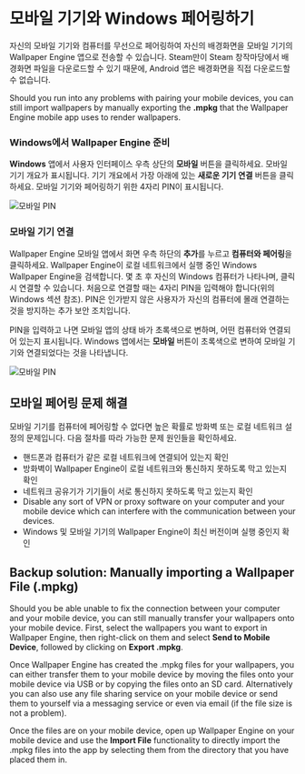 # 모바일 기기와 Windows 페어링하기

자신의 모바일 기기와 컴퓨터를 무선으로 페어링하여 자신의 배경화면을 모바일 기기의 Wallpaper Engine 앱으로 전송할 수 있습니다. Steam만이 Steam 창작마당에서 배경화면 파일을 다운로드할 수 있기 때문에, Android 앱은 배경화면을 직접 다운로드할 수 없습니다.

Should you run into any problems with pairing your mobile devices, you can still import wallpapers by manually exporting the **.mpkg** that the Wallpaper Engine mobile app uses to render wallpapers.

### Windows에서 Wallpaper Engine 준비

**Windows** 앱에서 사용자 인터페이스 우측 상단의 **모바일** 버튼을 클릭하세요. 모바일 기기 개요가 표시됩니다. 기기 개요에서 가장 아래에 있는 **새로운 기기 연결** 버튼을 클릭하세요. 모바일 기기와 페어링하기 위한 4자리 PIN이 표시됩니다.

![모바일 PIN](/img/faq/mobile_pin.gif)

### 모바일 기기 연결

Wallpaper Engine 모바일 앱에서 화면 우측 하단의 **추가**를 누르고 **컴퓨터와 페어링**을 클릭하세요. Wallpaper Engine이 로컬 네트워크에서 실행 중인 Windows Wallpaper Engine을 검색합니다. 몇 초 후 자신의 Windows 컴퓨터가 나타나며, 클릭 시 연결할 수 있습니다. 처음으로 연결할 때는 4자리 PIN을 입력해야 합니다(위의 Windows 섹션 참조). PIN은 인가받지 않은 사용자가 자신의 컴퓨터에 몰래 연결하는 것을 방지하는 추가 보안 조치입니다.

PIN을 입력하고 나면 모바일 앱의 상태 바가 초록색으로 변하며, 어떤 컴퓨터와 연결되어 있는지 표시됩니다. Windows 앱에서는 **모바일** 버튼이 초록색으로 변하여 모바일 기기와 연결되었다는 것을 나타냅니다.

![모바일 PIN](/img/faq/mobile_pair.gif)

## 모바일 페어링 문제 해결

모바일 기기를 컴퓨터에 페어링할 수 없다면 높은 확률로 방화벽 또는 로컬 네트워크 설정의 문제입니다. 다음 절차를 따라 가능한 문제 원인들을 확인하세요.

* 핸드폰과 컴퓨터가 같은 로컬 네트워크에 연결되어 있는지 확인
* 방화벽이 Wallpaper Engine이 로컬 네트워크와 통신하지 못하도록 막고 있는지 확인
* 네트워크 공유기가 기기들이 서로 통신하지 못하도록 막고 있는지 확인
* Disable any sort of VPN or proxy software on your computer and your mobile device which can interfere with the communication between your devices.
* Windows 및 모바일 기기의 Wallpaper Engine이 최신 버전이며 실행 중인지 확인

## Backup solution: Manually importing a Wallpaper File (.mpkg)

Should you be able unable to fix the connection between your computer and your mobile device, you can still manually transfer your wallpapers onto your mobile device. First, select the wallpapers you want to export in Wallpaper Engine, then right-click on them and select **Send to Mobile Device**, followed by clicking on **Export .mpkg**.

Once Wallpaper Engine has created the .mpkg files for your wallpapers, you can either transfer them to your mobile device by moving the files onto your mobile device via USB or by copying the files onto an SD card. Alternatively you can also use any file sharing service on your mobile device or send them to yourself via a messaging service or even via email (if the file size is not a problem).

Once the files are on your mobile device, open up Wallpaper Engine on your mobile device and use the **Import File** functionality to directly import the .mpkg files into the app by selecting them from the directory that you have placed them in.